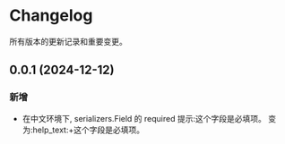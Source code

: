 # Changelog

所有版本的更新记录和重要变更。

## 0.0.1 (2024-12-12)

### 新增

* 在中文环境下, serializers.Field 的 required 提示:这个字段是必填项。 变为:help_text:+这个字段是必填项。

